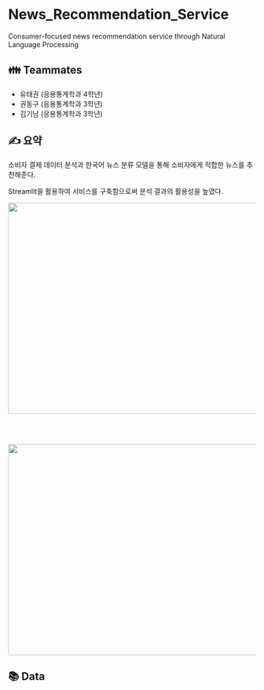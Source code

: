 # News_Recommendation_Service
Consumer-focused news recommendation service through Natural Language Processing

## 👪 Teammates
- 유태권 (응용통계학과 4학년)
- 권동구 (응용통계학과 3학년)
- 김기남 (응용통계학과 3학년)


## ✍ 요약
소비자 결제 데이터 분석과 한국어 뉴스 분류 모델을 통해 소비자에게 적합한 뉴스를 추천해준다.

Streamlit을 활용하여 서비스를 구축함으로써 분석 결과의 활용성을 높였다.


<img src="https://github.com/tgwon/News_Recommendation/assets/102985590/63e26b89-bdf0-4b07-893e-5d866b2dac02"  width="760" height="430">

<br/><br/>

<img src="https://github.com/tgwon/News_Recommendation/assets/102985590/4beb17aa-f2fe-4c35-926b-b51301dd8354"  width="760" height="430">


## 📚 Data


